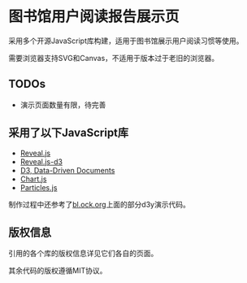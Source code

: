# 图书馆用户阅读报告展示页

采用多个开源JavaScript库构建，适用于图书馆展示用户阅读习惯等使用。

需要浏览器支持SVG和Canvas，不适用于版本过于老旧的浏览器。

## TODOs

* 演示页面数量有限，待完善

## 采用了以下JavaScript库

* [Reveal.js](https://github.com/hakimel/reveal.js/)
* [Reveal.js-d3](https://github.com/gcalmettes/reveal.js-d3/)
* [D3, Data-Driven Documents](https://d3js.org/)
* [Chart.js](https://www.chartjs.org/)
* [Particles.js](https://vincentgarreau.com/particles.js/)


制作过程中还参考了[bl.ock.org](https://bl.ocks.org)上面的部分d3y演示代码。


## 版权信息

引用的各个库的版权信息详见它们各自的页面。

其余代码的版权遵循MIT协议。